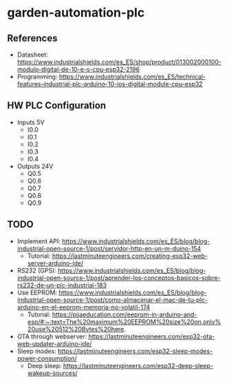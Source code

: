 # garden-automation-plc

## References
- Datasheet: https://www.industrialshields.com/es_ES/shop/product/013002000100-modulo-digital-de-10-e-s-cpu-esp32-2196
- Programming: https://www.industrialshields.com/es_ES/technical-features-industrial-plc-arduino-10-ios-digital-module-cpu-esp32

## HW PLC Configuration

- Inputs 5V
  - I0.0
  - I0.1
  - I0.2
  - I0.3
  - I0.4
- Outputs 24V
  - Q0.5
  - Q0.6
  - Q0.7
  - Q0.8
  - Q0.9


## TODO
- Implement API: https://www.industrialshields.com/es_ES/blog/blog-industrial-open-source-1/post/servidor-http-en-un-m-duino-154
  - Tutorial: https://lastminuteengineers.com/creating-esp32-web-server-arduino-ide/
- RS232 (GPS): https://www.industrialshields.com/es_ES/blog/blog-industrial-open-source-1/post/aprender-los-conceptos-basicos-sobre-rs232-de-un-plc-industrial-183
- Use EEPROM: https://www.industrialshields.com/es_ES/blog/blog-industrial-open-source-1/post/como-almacenar-el-mac-de-tu-plc-arduino-en-el-eeprom-memoria-no-volatil-174
  - Tutorial: https://pijaeducation.com/eeprom-in-arduino-and-esp/#:~:text=The%20maximum%20EEPROM%20size%20on,only%20use%20512%20Bytes%20here.
- OTA through webserver: https://lastminuteengineers.com/esp32-ota-web-updater-arduino-ide/
- Sleep modes: https://lastminuteengineers.com/esp32-sleep-modes-power-consumption/
  - Deep sleep: https://lastminuteengineers.com/esp32-deep-sleep-wakeup-sources/